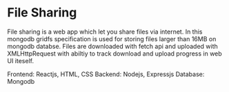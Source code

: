 # File Sharing

File sharing is a web app which let you share files via internet. In this mongodb gridfs specification is used for storing files larger than 16MB on mongodb databse. Files are downloaded with fetch api and uploaded with XMLHttpRequest with abiltiy to track download and upload progress in web UI iteself.

Frontend: Reactjs, HTML, CSS
Backend: Nodejs, Expressjs
Database: Mongodb
